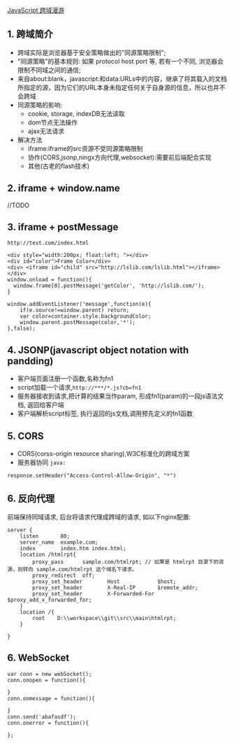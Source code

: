 [JavaScript 跨域漫游](http://www.cnblogs.com/HCJJ/p/6128457.html)


## 1. 跨域简介

* 跨域实际是浏览器基于安全策略做出的"同源策略限制";
* "同源策略"的基本规则: 如果 protocol host port 等, 若有一个不同, 浏览器会限制不同域之间的通信;
* 来自about:blank，javascript:和data:URLs中的内容，继承了将其载入的文档所指定的源，因为它们的URL本身未指定任何关于自身源的信息，所以也并不会跨域
* 同源策略的影响:
    * cookie, storage, indexDB无法读取
    * dom节点无法操作
    * ajax无法请求
* 解决方法
    * iframe:iframe的src资源不受同源策略限制
    * 协作(CORS,jsonp,ningx方向代理,websocket):需要前后端配合实现
    * 其他(古老的flash技术)

## 2. iframe + window.name
//TODO

## 3. iframe + postMessage

```
http://test.com/index.html

<div style="width:200px; float:left; "></div>
<div id="color">Frame Color</div>
<div> <iframe id="child" src="http://lslib.com/lslib.html"></iframe></div>
window.onload = function(){
  window.frame[0].postMessage('getColor', 'http://lslib.com/');
}
```

```
window.addEventListener('message',function(e){
    if(e.source!=window.parent) return;
    var color=container.style.backgroundColor;
    window.parent.postMessage(color,'*');
},false);
```

## 4. JSONP(javascript object notation with pandding)

* 客户端页面注册一个函数,名称为fn1
* script加载一个请求,`http://***/*.js?cb=fn1`
* 服务器接收到请求,把计算的结果当作param, 形成fn1(param)的一段js语法文档, 返回给客户端
* 客户端解析script标签, 执行返回的js文档,调用预先定义的fn1函数


## 5. CORS

* CORS(corss-origin resource sharing),W3C标准化的跨域方案
* 服务器协同
`java:`
```
response.setHeader("Access-Control-Allow-Origin", "*")
```

## 6. 反向代理
前端保持同域请求, 后台将请求代理成跨域的请求, 如以下nginx配置:

```
server {
    listen       80;
    server_name  example.com;
    index        index.htm index.html;
    location /htmlrpt{
        proxy_pass      sample.com/htmlrpt; // 如果是 htmlrpt 目录下的资源，则转向 sample.com/htmlrpt 这个域名下请求。
        proxy_redirect  off;
        proxy_set_header        Host            $host;
        proxy_set_header        X-Real-IP       $remote_addr;
        proxy_set_header        X-Forwarded-For $proxy_add_x_forwarded_for;
    }
    location /{
        root    D:\\workspace\\git\\src\\main\htmlrpt;
    }

}
```

## 6. WebSocket

```
var conn = new webSocket();
conn.onopen = function(){

}
conn.onmessage = function(){

}
conn.send('abafasdf');
conn.onerror = function(){

};
```
